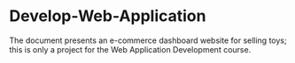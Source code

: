 # Develop-Web-Application
The document presents an e-commerce dashboard website for selling toys; this is only a project for the Web Application Development course.
